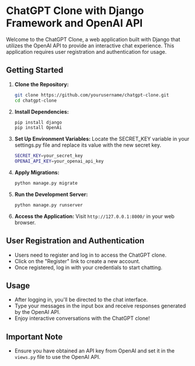 # ChatGPT Clone with Django Framework and OpenAI API

Welcome to the ChatGPT Clone, a web application built with Django that utilizes the OpenAI API to provide an interactive chat experience. This application requires user registration and authentication for usage.

## Getting Started

1. **Clone the Repository:**
   ```bash
   git clone https://github.com/yourusername/chatgpt-clone.git
   cd chatgpt-clone
   ```

2. **Install Dependencies:**
   ```bash
   pip install django
   pip install OpenAi
   ```

3. **Set Up Environment Variables:**
    Locate the SECRET_KEY variable in your settings.py file and replace its value with the new secret key.
   ```bash
   SECRET_KEY=your_secret_key
   OPENAI_API_KEY=your_openai_api_key
   ```

4. **Apply Migrations:**
   ```bash
   python manage.py migrate
   ```

5. **Run the Development Server:**
   ```bash
   python manage.py runserver
   ```

6. **Access the Application:**
   Visit `http://127.0.0.1:8000/` in your web browser.

## User Registration and Authentication

- Users need to register and log in to access the ChatGPT clone.
- Click on the "Register" link to create a new account.
- Once registered, log in with your credentials to start chatting.

## Usage

- After logging in, you'll be directed to the chat interface.
- Type your messages in the input box and receive responses generated by the OpenAI API.
- Enjoy interactive conversations with the ChatGPT clone!

## Important Note

- Ensure you have obtained an API key from OpenAI and set it in the `views.py` file to use the OpenAI API.



